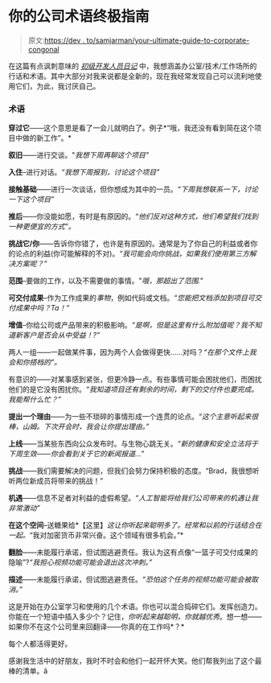 # 你的公司术语终极指南

> 原文:[https://dev . to/samjarman/your-ultimate-guide-to-corporate-congonal](https://dev.to/samjarman/your-ultimate-guide-to-corporate-jargon)

在这篇有点讽刺意味的 [*初级开发人员日记*](http://www.samjarman.co.nz/diaries) 中，我想涵盖办公室/技术/工作场所的行话和术语。其中大部分对我来说都是全新的，现在我经常发现自己可以流利地使用它们，为此，我讨厌自己。

### [](#the-terms)术语

**穿过它**——这个意思是看了一会儿就明白了。例子*“哦，我还没有看到简在这个项目中做的新工作”。*

**叙旧**——进行交谈。"*我想下周再聊这个项目"*

**入住**–进行对话。*“我想下周报到，讨论这个项目”*

**接触基础**——进行一次谈话，但你想成为其中的一员。*“下周我想联系一下，讨论一下这个项目”*

**推后**——你没能如愿，有时是有原因的。*“他们反对这种方式，他们希望我们找到一种更便宜的方式”。*

**挑战它/你**——告诉你你错了，也许是有原因的。通常是为了你自己的利益或者你的论点的利益(你可能解释的不对)。*“我可能会向你挑战，如果我们使用第三方解决方案呢？”*

**范围**–要做的工作，以及不需要做的事情。"*哦，那超出了范围."*

**可交付成果**–作为工作成果的*事物*，例如代码或文档。*“您能把文档添加到项目可交付成果中吗？Ta！”*

**增值**–你给公司或产品带来的积极影响。*“是啊，但是这里有什么附加值呢？我不知道新客户是否会从中受益！?"*

两人一组——一起做某件事，因为两个人会做得更快……对吗？*“在那个文件上我会和你搭档的”。*

有意识的——对某事感到紧张，但更冷静一点。有些事情可能会困扰他们，而困扰他们的是它没有困扰你。*“我知道项目还有剩余的时间，剩下的交付件也要完成。我能帮什么忙？”*

**提出一个理由**——为一些不琐碎的事情形成一个连贯的论点。*“这个主意听起来很棒，山姆。下次开会时，我会让你提出理由。”*

**上线**——当某些东西向公众发布时。与生物心跳无关。*“新的健康和安全立法将于下周生效——你会看到关于它的新闻报道…”*

**挑战**——我们需要解决的问题，但我们会努力保持积极的态度。“Brad，我很想听听两位新成员将带来的挑战！”

**机遇**——信息不足者对利益的虚假希望。*“人工智能将给我们公司带来的机遇让我非常激动”*

**在这个空间**–送糖果给*【这里】*这让你听起来聪明多了。经常和以前的行话结合在一起。*“我对加密货币非常兴奋。这个领域有很多机会。”*

**翻脸**——未能履行承诺，但试图逃避责任。我认为这有点像“一篮子可交付成果的隐喻”?*“我担心视频功能可能会退出这次冲刺。”*

**描述**——未能履行承诺，但试图逃避责任。*“恐怕这个任务的视频功能可能会被取消。”*

这是开始在办公室学习和使用的几个术语。你也可以混合捣碎它们。发挥创造力。你能在一个短语中插入多少个？记住，*你听起来越聪明，你就越优秀*。想一想——如果你不在这个公司里来回翻译——你真的在工作吗*？*

每个人都活得更好。

感谢我生活中的好朋友，我时不时会和他们一起开怀大笑。他们帮我列出了这个最棒的清单。â